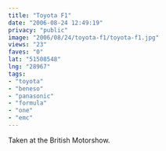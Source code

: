 ```yaml
---
title: "Toyota F1"
date: "2006-08-24 12:49:19"
privacy: "public"
image: "2006/08/24/toyota-f1/toyota-f1.jpg"
views: "23"
faves: "0"
lat: "51508548"
lng: "28967"
tags:
- "toyota"
- "beneso"
- "panasonic"
- "formula"
- "one"
- "emc"
---
```

Taken at the British Motorshow.
